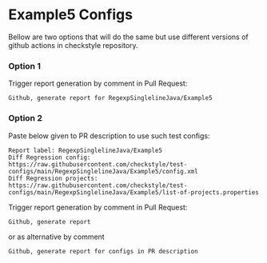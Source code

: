 # Example5 Configs

Bellow are two options that will do the same but use different versions
of github actions in checkstyle repository.


### Option 1
Trigger report generation by comment in Pull Request:
```
Github, generate report for RegexpSinglelineJava/Example5
```

### Option 2

Paste below given to PR description to use such test configs:
```
Report label: RegexpSinglelineJava/Example5
Diff Regression config: https://raw.githubusercontent.com/checkstyle/test-configs/main/RegexpSinglelineJava/Example5/config.xml
Diff Regression projects: https://raw.githubusercontent.com/checkstyle/test-configs/main/RegexpSinglelineJava/Example5/list-of-projects.properties
```

Trigger report generation by comment in Pull Request:
```
Github, generate report
```
or as alternative by comment
```
Github, generate report for configs in PR description
```
